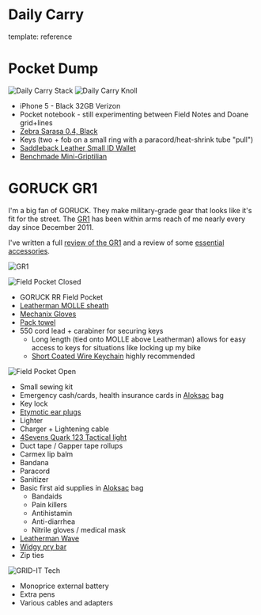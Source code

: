 Daily Carry
===========
template: reference


Pocket Dump
===========

![Daily Carry Stack](http://f.cl.ly/items/2r3u2y0U1e2R322i0t22/daily-carry.jpg)
![Daily Carry Knoll](http://f.cl.ly/items/191u3b2i2A3V001e3p0w/daily-carry-knoll.jpg)

* iPhone 5 - Black 32GB Verizon
* Pocket notebook - still experimenting between Field Notes and Doane grid+lines
* [Zebra Sarasa 0.4, Black ](http://www.jetpens.com/Zebra-Sarasa-Push-Clip-Gel-Ink-Pen-0.4-mm-Black/pd/797)
* Keys (two + fob on a small ring with a paracord/heat-shrink tube "pull")
* [Saddleback Leather Small ID Wallet](http://saddlebackleather.com/Classic-Wallet-ID)
* [Benchmade Mini-Griptilian](http://amazon.com/dp/B000NZRYS8)


GORUCK GR1
==========

I'm a big fan of GORUCK. They make military-grade gear that looks like it's fit for the street. The [GR1][gr1-link] has been within arms reach of me nearly every day since December 2011.

I've written a full [review of the GR1][gr1] and a review of some [essential accessories][gr-acc].

![GR1](http://f.cl.ly/items/2j1m3Z370T0e2L18023V/gr1.jpg)

![Field Pocket Closed](http://cl.ly/image/191A2u2x3t34/field-pocket-closed.jpg)

* GORUCK RR Field Pocket
* [Leatherman MOLLE sheath](http://www.amazon.com/gp/product/B003DEA4RY/ref=as_li_ss_tl?ie=UTF8&camp=1789&creative=390957&creativeASIN=B003DEA4RY&linkCode=as2&tag=hacmak-20)
* [Mechanix Gloves](http://www.amazon.com/gp/product/B0001VNZUA/ref=as_li_ss_tl?ie=UTF8&camp=1789&creative=390957&creativeASIN=B0001VNZUA&linkCode=as2&tag=hacmak-20)
* [Pack towel](http://www.amazon.com/gp/product/B001QWFHIQ/ref=as_li_ss_tl?ie=UTF8&camp=1789&creative=390957&creativeASIN=B001QWFHIQ&linkCode=as2&tag=hacmak-20)
* 550 cord lead + carabiner for securing keys
  * Long length (tied onto MOLLE above Leatherman) allows for easy access to keys for situations like locking up my bike
  * [Short Coated Wire Keychain](http://www.uniquetitanium.com/Short-Coated-Wire-Keychain_p_71.html) highly recommended

![Field Pocket Open](http://cl.ly/image/2o2R2S2s2m2Y/field-pocket-open.jpg)

* Small sewing kit
* Emergency cash/cards, health insurance cards in [Aloksac](http://www.amazon.com/gp/product/B003Q33B8G/ref=as_li_ss_tl?ie=UTF8&camp=1789&creative=390957&creativeASIN=B003Q33B8G&linkCode=as2&tag=hacmak-20) bag
* Key lock
* [Etymotic ear plugs](http://www.amazon.com/gp/product/B0015WNZ9K/ref=as_li_ss_tl?ie=UTF8&camp=1789&creative=390957&creativeASIN=B0015WNZ9K&linkCode=as2&tag=hacmak-20)
* Lighter
* Charger + Lightening cable
* [4Sevens Quark 123 Tactical light](http://www.amazon.com/gp/product/B00915I3RW/ref=as_li_ss_tl?ie=UTF8&camp=1789&creative=390957&creativeASIN=B00915I3RW&linkCode=as2&tag=hacmak-20)
* Duct tape / Gapper tape rollups
* Carmex lip balm
* Bandana
* Paracord
* Sanitizer
* Basic first aid supplies in [Aloksac](http://www.amazon.com/gp/product/B003Q33B8G/ref=as_li_ss_tl?ie=UTF8&camp=1789&creative=390957&creativeASIN=B003Q33B8G&linkCode=as2&tag=hacmak-20) bag
    * Bandaids
    * Pain killers
    * Antihistamin
    * Anti-diarrhea
    * Nitrile gloves / medical mask
* [Leatherman Wave](http://www.amazon.com/gp/product/B0002H49BC/ref=as_li_ss_tl?ie=UTF8&camp=1789&creative=390957&creativeASIN=B0002H49BC&linkCode=as2&tag=hacmak-20)
* [Widgy pry bar](http://www.countycomm.com/widgy.html)
* Zip ties

![GRID-IT Tech](http://cl.ly/image/1v360F2p150R/grid-it.jpg)

* Monoprice external battery
* Extra pens
* Various cables and adapters


[gr1-link]: http://goruck.go2cloud.org/aff_c?offer_id=16&aff_id=1138&url=http%3A%2F%2Fwww.goruck.com%2Fen%2Fgr1%3Futm_content%3D{offer_name}%26utm_campaign%3D{affiliate_id}{affiliate_name}
[gr1]: http://hackmake.org/2012/01/goruck-gr1-review
[gr-acc]: http://hackmake.org/2012/01/goruck-gr1-accessories
